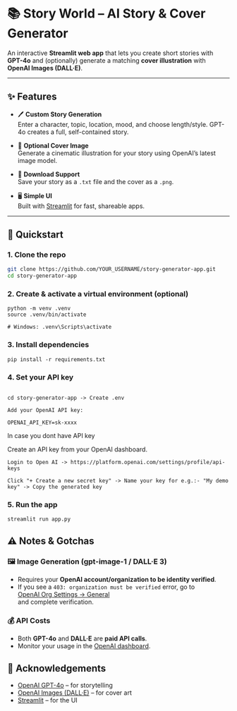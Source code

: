 # 📚 Story World – AI Story & Cover Generator

An interactive **Streamlit web app** that lets you create short stories with **GPT-4o** and (optionally) generate a matching **cover illustration** with **OpenAI Images (DALL·E)**.

---

## ✨ Features

- 🖊️ **Custom Story Generation**  
  Enter a character, topic, location, mood, and choose length/style. GPT-4o creates a full, self-contained story.

- 🎨 **Optional Cover Image**  
  Generate a cinematic illustration for your story using OpenAI’s latest image model.

- 💾 **Download Support**  
  Save your story as a `.txt` file and the cover as a `.png`.

- 🖥️ **Simple UI**  
  Built with [Streamlit](https://streamlit.io/) for fast, shareable apps.

---

## 🚀 Quickstart

### 1. Clone the repo
```bash
git clone https://github.com/YOUR_USERNAME/story-generator-app.git
cd story-generator-app
```

### 2. Create & activate a virtual environment (optional)
```
python -m venv .venv
source .venv/bin/activate 
```

```
# Windows: .venv\Scripts\activate
```

### 3. Install dependencies
```
pip install -r requirements.txt
```

### 4. Set your API key
``` 

cd story-generator-app -> Create .env 

Add your OpenAI API key:

OPENAI_API_KEY=sk-xxxx
```

In case you dont have API key 

Create an API key from your OpenAI dashboard.
```
Login to Open AI -> https://platform.openai.com/settings/profile/api-keys

Click "+ Create a new secret key" -> Name your key for e.g.:- "My demo key" -> Copy the generated key
```

### 5. Run the app
```
streamlit run app.py
```

## ⚠️ Notes & Gotchas

### 🖼️ Image Generation (gpt-image-1 / DALL·E 3)
- Requires your **OpenAI account/organization to be identity verified**.  
- If you see a `403: organization must be verified` error, go to  
  [OpenAI Org Settings → General](https://platform.openai.com/settings/organization/general)  
  and complete verification.

### 💰 API Costs
- Both **GPT-4o** and **DALL·E** are **paid API calls**.  
- Monitor your usage in the [OpenAI dashboard](https://platform.openai.com/).


## 🙌 Acknowledgements

- [OpenAI GPT-4o](https://platform.openai.com/) – for storytelling  
- [OpenAI Images (DALL·E)](https://platform.openai.com/docs/guides/images) – for cover art  
- [Streamlit](https://streamlit.io/) – for the UI  
